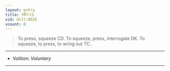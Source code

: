 ```yaml
---
layout: entry
title: འཆིར་√1
vid: Hill:0525
vcount: 0
---
```

> To press, squeeze CD\. To squeeze, press, interrogate DK\. To squeeze, to press, to wring out TC\.

---
* Volition: _Voluntary_

---

